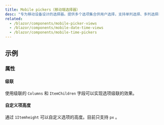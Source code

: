 ```yaml
---
title: Mobile pickers（移动端选择器）
desc: "专为移动设备设计的选择器。提供多个选项集合供用户选择，支持单列选择、多列选择和级联选择。"
related:
  - /blazor/components/mobile-picker-views
  - /blazor/components/mobile-date-time-views
  - /blazor/components/mobile-time-pickers
---
```



## 示例

### 属性

#### 级联

使用级联的 `Columns` 和 `ItemChildren` 字段可以实现选项级联的效果。

<app-alert type="warning" content="级联选择的数据嵌套深度需要一致，如果某些选项没有子选项，则可以使用空字符串作为占位符。"></app-alert>

<masa-example file="Examples.components.mobile_pickers.Cascade"></masa-example>

#### 自定义项高度

通过 `1Itemheight` 可以自定义选项的高度。目前只支持 `px` 。

<masa-example file="Examples.components.mobile_pickers.ItemHeight"></masa-example>